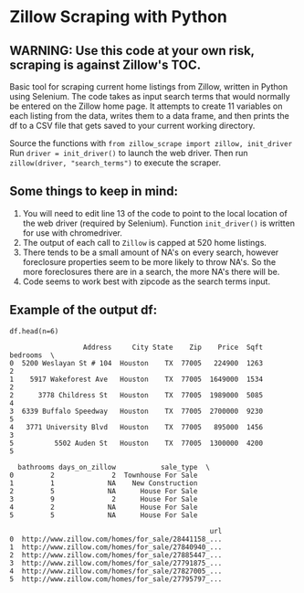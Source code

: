 Zillow Scraping with Python
===========================

WARNING: Use this code at your own risk, scraping is against Zillow's TOC.
-------------------------------------------------------------------------

Basic tool for scraping current home listings from Zillow, written in Python using Selenium.  The code takes as input search terms that would normally be entered on the Zillow home page.  It attempts to create 11 variables on each listing from the data, writes them to a data frame, and then prints the df to a CSV file that gets saved to your current working directory.

Source the functions with `from zillow_scrape import zillow, init_driver`
Run `driver = init_driver()` to launch the web driver.
Then run `zillow(driver, "search_terms")` to execute the scraper.



Some things to keep in mind:
---------------------------
1. You will need to edit line 13 of the code to point to the local location of the web driver (required by Selenium). Function `init_driver()` is written for use with    chromedriver.
2. The output of each call to `Zillow` is capped at 520 home listings.
3. There tends to be a small amount of NA's on every search, however foreclosure properties seem to be more likely to throw NA's. So the more foreclosures there are in a search, the more NA's there will be.
4. Code seems to work best with zipcode as the search terms input.



Example of the output df:
------------------------

```
df.head(n=6)
```

```
                  Address     City State    Zip    Price  Sqft bedrooms  \
0  5200 Weslayan St # 104  Houston    TX  77005   224900  1263        2   
1    5917 Wakeforest Ave   Houston    TX  77005  1649000  1534        2   
2      3778 Childress St   Houston    TX  77005  1989000  5085        4   
3  6339 Buffalo Speedway   Houston    TX  77005  2700000  9230        5   
4   3771 University Blvd   Houston    TX  77005   895000  1456        3   
5          5502 Auden St   Houston    TX  77005  1300000  4200        5   

  bathrooms days_on_zillow           sale_type  \
0         2              2  Townhouse For Sale   
1         1             NA    New Construction   
2         5             NA      House For Sale   
3         9              2      House For Sale   
4         2             NA      House For Sale   
5         5             NA      House For Sale   

                                                 url  
0  http://www.zillow.com/homes/for_sale/28441158_...  
1  http://www.zillow.com/homes/for_sale/27840940_...  
2  http://www.zillow.com/homes/for_sale/27885447_...  
3  http://www.zillow.com/homes/for_sale/27791875_...  
4  http://www.zillow.com/homes/for_sale/27827005_...  
5  http://www.zillow.com/homes/for_sale/27795797_...
```
